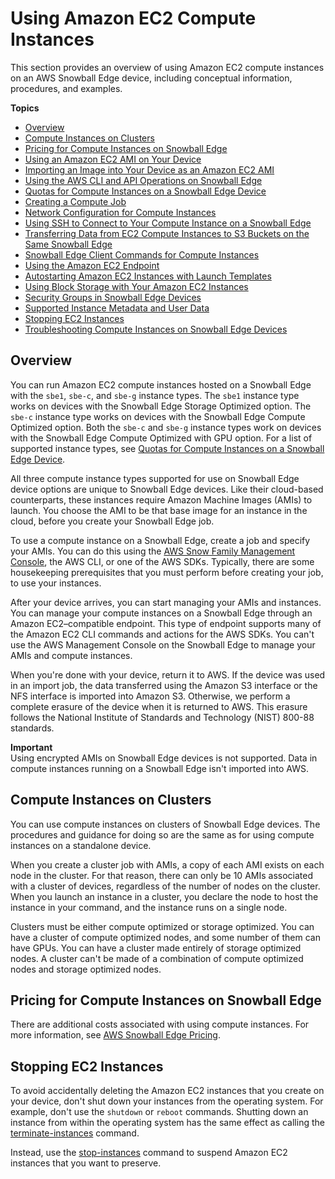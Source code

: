 # Using Amazon EC2 Compute Instances<a name="using-ec2"></a>

This section provides an overview of using Amazon EC2 compute instances on an AWS Snowball Edge device, including conceptual information, procedures, and examples\.

**Topics**
+ [Overview](#ec2-overview-edge)
+ [Compute Instances on Clusters](#ec2-overview-cluster)
+ [Pricing for Compute Instances on Snowball Edge](#pricing-for-ec2-edge)
+ [Using an Amazon EC2 AMI on Your Device](using-ami.md)
+ [Importing an Image into Your Device as an Amazon EC2 AMI](ec2-ami-import-cli.md)
+ [Using the AWS CLI and API Operations on Snowball Edge](using-ec2-cli-specify-region.md)
+ [Quotas for Compute Instances on a Snowball Edge Device](ec2-edge-limits.md)
+ [Creating a Compute Job](create-ec2-edge-job.md)
+ [Network Configuration for Compute Instances](snowcone-network-config-ec2.md)
+ [Using SSH to Connect to Your Compute Instance on a Snowball Edge](ssh-ec2-edge.md)
+ [Transferring Data from EC2 Compute Instances to S3 Buckets on the Same Snowball Edge](data-transfer-ec2-s3-edge.md)
+ [Snowball Edge Client Commands for Compute Instances](using-ec2-edge-client.md)
+ [Using the Amazon EC2 Endpoint](using-ec2-endpoint.md)
+ [Autostarting Amazon EC2 Instances with Launch Templates](ec2-autostart.md)
+ [Using Block Storage with Your Amazon EC2 Instances](edge-ebs.md)
+ [Security Groups in Snowball Edge Devices](edge-security-groups.md)
+ [Supported Instance Metadata and User Data](edge-compute-instance-metadata.md)
+ [Stopping EC2 Instances](#managing-ec2-instances)
+ [Troubleshooting Compute Instances on Snowball Edge Devices](troubleshooting-ec2-edge.md)

## Overview<a name="ec2-overview-edge"></a>

You can run Amazon EC2 compute instances hosted on a Snowball Edge with the `sbe1`, `sbe-c`, and `sbe-g` instance types\. The `sbe1` instance type works on devices with the Snowball Edge Storage Optimized option\. The `sbe-c` instance type works on devices with the Snowball Edge Compute Optimized option\. Both the `sbe-c` and `sbe-g` instance types work on devices with the Snowball Edge Compute Optimized with GPU option\. For a list of supported instance types, see [Quotas for Compute Instances on a Snowball Edge Device](ec2-edge-limits.md)\.

All three compute instance types supported for use on Snowball Edge device options are unique to Snowball Edge devices\. Like their cloud\-based counterparts, these instances require Amazon Machine Images \(AMIs\) to launch\. You choose the AMI to be that base image for an instance in the cloud, before you create your Snowball Edge job\.

To use a compute instance on a Snowball Edge, create a job and specify your AMIs\. You can do this using the [AWS Snow Family Management Console](https://console.aws.amazon.com/snowfamily/home), the AWS CLI, or one of the AWS SDKs\. Typically, there are some housekeeping prerequisites that you must perform before creating your job, to use your instances\.

After your device arrives, you can start managing your AMIs and instances\. You can manage your compute instances on a Snowball Edge through an Amazon EC2–compatible endpoint\. This type of endpoint supports many of the Amazon EC2 CLI commands and actions for the AWS SDKs\. You can't use the AWS Management Console on the Snowball Edge to manage your AMIs and compute instances\.

When you're done with your device, return it to AWS\. If the device was used in an import job, the data transferred using the Amazon S3 interface or the NFS interface is imported into Amazon S3\. Otherwise, we perform a complete erasure of the device when it is returned to AWS\. This erasure follows the National Institute of Standards and Technology \(NIST\) 800\-88 standards\.

**Important**  
Using encrypted AMIs on Snowball Edge devices is not supported\.
Data in compute instances running on a Snowball Edge isn't imported into AWS\.

## Compute Instances on Clusters<a name="ec2-overview-cluster"></a>

You can use compute instances on clusters of Snowball Edge devices\. The procedures and guidance for doing so are the same as for using compute instances on a standalone device\.

When you create a cluster job with AMIs, a copy of each AMI exists on each node in the cluster\. For that reason, there can only be 10 AMIs associated with a cluster of devices, regardless of the number of nodes on the cluster\. When you launch an instance in a cluster, you declare the node to host the instance in your command, and the instance runs on a single node\.

Clusters must be either compute optimized or storage optimized\. You can have a cluster of compute optimized nodes, and some number of them can have GPUs\. You can have a cluster made entirely of storage optimized nodes\. A cluster can't be made of a combination of compute optimized nodes and storage optimized nodes\.

## Pricing for Compute Instances on Snowball Edge<a name="pricing-for-ec2-edge"></a>

There are additional costs associated with using compute instances\. For more information, see [AWS Snowball Edge Pricing](http://aws.amazon.com/snowball-edge/pricing)\.

## Stopping EC2 Instances<a name="managing-ec2-instances"></a>

To avoid accidentally deleting the Amazon EC2 instances that you create on your device, don't shut down your instances from the operating system\. For example, don't use the `shutdown` or `reboot` commands\. Shutting down an instance from within the operating system has the same effect as calling the [terminate\-instances](https://docs.aws.amazon.com/cli/latest/reference/ec2/terminate-instances.html) command\.

Instead, use the [stop\-instances](https://docs.aws.amazon.com/cli/latest/reference/ec2/stop-instances.html) command to suspend Amazon EC2 instances that you want to preserve\.